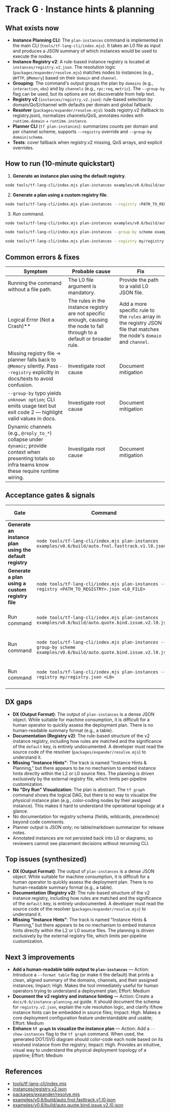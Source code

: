 # Track G · Instance hints & planning

## What exists now
- **Instance Planning CLI**: The `plan-instances` command is implemented in the main CLI (`tools/tf-lang-cli/index.mjs`). It takes an L0 file as input and produces a JSON summary of which instances would be used to execute the nodes.
- **Instance Registry v2**: A rule-based instance registry is located at `instances/registry.v2.json`. The resolution logic (`packages/expander/resolve.mjs`) matches nodes to instances (e.g., `@HTTP`, `@Memory`) based on their `domain` and `channel`.
- **Grouping**: The command's output groups the plan by `domains` (e.g., `interaction`, `obs`) and by `channels` (e.g., `rpc:req`, `metric`). The `--group-by` flag can be used, but its options are not discoverable from help text.
- **Registry v2** (`instances/registry.v2.json`): rule-based selection by domain/QoS/channel with defaults per domain and global fallback.
- **Resolver** (`packages/expander/resolve.mjs`): loads registry.v2 (fallback to registry.json), normalizes channels/QoS, annotates nodes with `runtime.domain` + `runtime.instance`.
- **Planner CLI** (`tf plan-instances`): summarizes counts per domain and per channel scheme, supports `--registry` override and `--group-by domain|scheme`.
- **Tests**: cover fallback when registry.v2 missing, QoS arrays, and explicit overrides.

## How to run (10-minute quickstart)
1. **Generate an instance plan using the default registry**.
```bash
node tools/tf-lang-cli/index.mjs plan-instances examples/v0.6/build/auto.fnol.fasttrack.v1.l0.json
```
2. **Generate a plan using a custom registry file**.
```bash
node tools/tf-lang-cli/index.mjs plan-instances --registry <PATH_TO_REGISTRY>.json <L0_FILE>
```
3. Run command.
```bash
node tools/tf-lang-cli/index.mjs plan-instances examples/v0.6/build/auto.quote.bind.issue.v2.l0.json
```
```bash
node tools/tf-lang-cli/index.mjs plan-instances --group-by scheme examples/v0.6/build/auto.quote.bind.issue.v2.l0.json
```
```bash
node tools/tf-lang-cli/index.mjs plan-instances --registry my/registry.json <L0>
```

## Common errors & fixes
| Symptom | Probable cause | Fix |
| --- | --- | --- |
| Running the command without a file path. | The L0 file argument is mandatory. | Provide the path to a valid L0 JSON file. |
| Logical Error (Not a Crash)** | The rules in the instance registry are not specific enough, causing the node to fall through to a default or broader rule. | Add a more specific rule to the `rules` array in the registry JSON file that matches the node's `domain` and `channel`. |
| Missing registry file → planner falls back to `@Memory` silently. Pass `--registry` explicitly in docs/tests to avoid confusion. | Investigate root cause | Document mitigation |
| `--group-by` typo yields `unknown option`; CLI emits usage text but exit code 2 — highlight valid values in docs. | Investigate root cause | Document mitigation |
| Dynamic channels (e.g., `@reply_to_*`) collapse under `dynamic`; provide context when presenting totals so infra teams know these require runtime wiring. | Investigate root cause | Document mitigation |

## Acceptance gates & signals
| Gate | Command | Success signal |
| --- | --- | --- |
| **Generate an instance plan using the default registry** | `node tools/tf-lang-cli/index.mjs plan-instances examples/v0.6/build/auto.fnol.fasttrack.v1.l0.json` | Command succeeds without errors. |
| **Generate a plan using a custom registry file** | `node tools/tf-lang-cli/index.mjs plan-instances --registry <PATH_TO_REGISTRY>.json <L0_FILE>` | Command succeeds without errors. |
| Run command | `node tools/tf-lang-cli/index.mjs plan-instances examples/v0.6/build/auto.quote.bind.issue.v2.l0.json` | Command succeeds without errors. |
| Run command | `node tools/tf-lang-cli/index.mjs plan-instances --group-by scheme examples/v0.6/build/auto.quote.bind.issue.v2.l0.json` | Command succeeds without errors. |
| Run command | `node tools/tf-lang-cli/index.mjs plan-instances --registry my/registry.json <L0>` | Command succeeds without errors. |

## DX gaps
- **DX (Output Format)**: The output of `plan-instances` is a dense JSON object. While suitable for machine consumption, it is difficult for a human operator to quickly assess the deployment plan. There is no human-readable summary format (e.g., a table).
- **Documentation (Registry v2)**: The rule-based structure of the v2 instance registry, including how rules are matched and the significance of the `default` key, is entirely undocumented. A developer must read the source code of the resolver (`packages/expander/resolve.mjs`) to understand it.
- **Missing "Instance Hints"**: The track is named "Instance Hints & Planning," but there appears to be no mechanism to embed instance hints directly within the L2 or L0 source files. The planning is driven exclusively by the external registry file, which limits per-pipeline customization.
- **No "Dry Run" Visualization**: The plan is abstract. The `tf graph` command shows the logical DAG, but there is no way to visualize the *physical* instance plan (e.g., color-coding nodes by their assigned instance). This makes it hard to understand the operational topology at a glance.
- No documentation for registry schema (fields, wildcards, precedence) beyond code comments.
- Planner output is JSON only; no table/markdown summarizer for release notes.
- Annotated instances are not persisted back into L0 or diagrams, so reviewers cannot see placement decisions without rerunning CLI.

## Top issues (synthesized)
- **DX (Output Format)**: The output of `plan-instances` is a dense JSON object. While suitable for machine consumption, it is difficult for a human operator to quickly assess the deployment plan. There is no human-readable summary format (e.g., a table).
- **Documentation (Registry v2)**: The rule-based structure of the v2 instance registry, including how rules are matched and the significance of the `default` key, is entirely undocumented. A developer must read the source code of the resolver (`packages/expander/resolve.mjs`) to understand it.
- **Missing "Instance Hints"**: The track is named "Instance Hints & Planning," but there appears to be no mechanism to embed instance hints directly within the L2 or L0 source files. The planning is driven exclusively by the external registry file, which limits per-pipeline customization.

## Next 3 improvements
- **Add a human-readable table output to `plan-instances`** — Action: Introduce a `--format table` flag (or make it the default) that prints a clean, aligned summary of the domains, channels, and their assigned instances; Impact: High. Makes the tool immediately useful for human operators trying to understand a deployment plan; Effort: Medium
- **Document the v2 registry and instance hinting** — Action: Create a `docs/0.6/instance-planning.md` guide. It should document the schema for `registry.v2.json`, explain the rule resolution logic, and clarify if/how instance hints can be embedded in source files; Impact: High. Makes a core deployment configuration feature understandable and usable; Effort: Medium
- **Enhance `tf graph` to visualize the instance plan** — Action: Add a `--show-instances` flag to the `tf graph` command. When used, the generated DOT/SVG diagram should color-code each node based on its resolved instance from the registry; Impact: High. Provides an intuitive, visual way to understand the physical deployment topology of a pipeline; Effort: Medium

## References
- [tools/tf-lang-cli/index.mjs](../../../../tools/tf-lang-cli/index.mjs)
- [instances/registry.v2.json](../../../../instances/registry.v2.json)
- [packages/expander/resolve.mjs](../../../../packages/expander/resolve.mjs)
- [examples/v0.6/build/auto.fnol.fasttrack.v1.l0.json](../../../../examples/v0.6/build/auto.fnol.fasttrack.v1.l0.json)
- [examples/v0.6/build/auto.quote.bind.issue.v2.l0.json](../../../../examples/v0.6/build/auto.quote.bind.issue.v2.l0.json)
